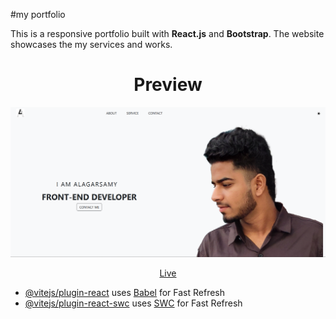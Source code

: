  #my portfolio
  
This is a responsive portfolio built with **React.js** and **Bootstrap**. The website showcases the my services and works.

<div align="center">
  
   <h1>Preview</h1>   
   
   <img src="./portfolio.png" />

[Live](https://alagar2604.github.io/Alagar_portfolio/) 

     
   
</div>

- [@vitejs/plugin-react](https://github.com/vitejs/vite-plugin-react/blob/main/packages/plugin-react/README.md) uses [Babel](https://babeljs.io/) for Fast Refresh
- [@vitejs/plugin-react-swc](https://github.com/vitejs/vite-plugin-react-swc) uses [SWC](https://swc.rs/) for Fast Refresh
